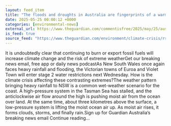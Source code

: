 ```yaml
---
layout: feed_item
title: "The floods and droughts in Australia are fingerprints of a warming planet | Kimberley Reid"
date: 2025-05-25 00:00:12 +0000
categories: [environmental-news]
external_url: https://www.theguardian.com/commentisfree/2025/may/25/australia-floods-droughts-climate-change-global-warming
is_feed: true
source_feed: "https://www.theguardian.com/environment/climate-crisis/rss"
---
```


It is undoubtedly clear that continuing to burn or export fossil fuels will increase climate change and the risk of extreme weatherGet our breaking news email, free app or daily news podcastAs New South Wales once again faces heavy rainfall and flooding, the Victorian towns of Euroa and Violet Town will enter stage 2 water restrictions next Wednesday. How is the climate crisis affecting these contrasting extremes?The weather pattern bringing heavy rainfall to NSW is a common wet-weather scenario for the coast. A high-pressure system in the Tasman Sea has stalled, and the anticlockwise air flow around the high is pushing moist air from the ocean over land. At the same time, about three kilometres above the surface, a low-pressure system is lifting the moist ocean air up. As moist air rises, it forms clouds, storms, and finally rain.Sign up for Guardian Australia’s breaking news email Continue reading...
